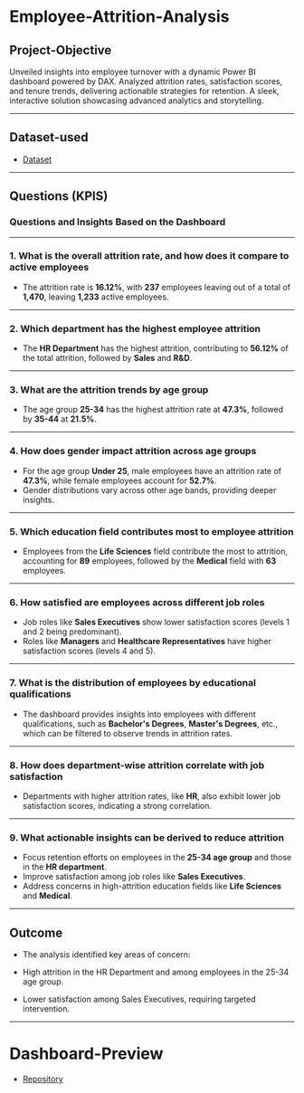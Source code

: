 # Employee-Attrition-Analysis
## Project-Objective
Unveiled insights into employee turnover with a dynamic Power BI dashboard powered by DAX. Analyzed attrition rates, satisfaction scores, and tenure trends, delivering actionable strategies for retention. A sleek, interactive solution showcasing advanced analytics and storytelling.

---
## Dataset-used
- <a href="https://github.com/KRANTHI1854/Employee-Attrition-Analysis/blob/main/hrdata.csv">Dataset</a> 

---
## Questions (KPIS)
### **Questions and Insights Based on the Dashboard**

---

### **1. What is the overall attrition rate, and how does it compare to active employees**

* The attrition rate is **16.12%**, with **237** employees leaving out of a total of **1,470**, leaving **1,233** active employees.

---

### **2. Which department has the highest employee attrition**

* The **HR Department** has the highest attrition, contributing to **56.12%** of the total attrition, followed by **Sales** and **R\&D**.

---

### **3. What are the attrition trends by age group**

* The age group **25-34** has the highest attrition rate at **47.3%**, followed by **35-44** at **21.5%**.

---

### **4. How does gender impact attrition across age groups**

* For the age group **Under 25**, male employees have an attrition rate of **47.3%**, while female employees account for **52.7%**.
* Gender distributions vary across other age bands, providing deeper insights.

---

### **5. Which education field contributes most to employee attrition**

* Employees from the **Life Sciences** field contribute the most to attrition, accounting for **89** employees, followed by the **Medical** field with **63** employees.

---

### **6. How satisfied are employees across different job roles**

* Job roles like **Sales Executives** show lower satisfaction scores (levels 1 and 2 being predominant).
* Roles like **Managers** and **Healthcare Representatives** have higher satisfaction scores (levels 4 and 5).

---

### **7. What is the distribution of employees by educational qualifications**

* The dashboard provides insights into employees with different qualifications, such as **Bachelor's Degrees**, **Master's Degrees**, etc., which can be filtered to observe trends in attrition rates.

---

### **8. How does department-wise attrition correlate with job satisfaction**

* Departments with higher attrition rates, like **HR**, also exhibit lower job satisfaction scores, indicating a strong correlation.

---

### **9. What actionable insights can be derived to reduce attrition**

* Focus retention efforts on employees in the **25-34 age group** and those in the **HR department**.
* Improve satisfaction among job roles like **Sales Executives**.
* Address concerns in high-attrition education fields like **Life Sciences** and **Medical**.

---
## Outcome
* The analysis identified key areas of concern:

* High attrition in the HR Department and among employees in the 25-34 age group.

* Lower satisfaction among Sales Executives, requiring targeted intervention.

---
# Dashboard-Preview
- <a href="https://github.com/KRANTHI1854/Employee-Attrition-Analysis/blob/main/Screenshot%202025-022%20154516.png">Repository</a> 

